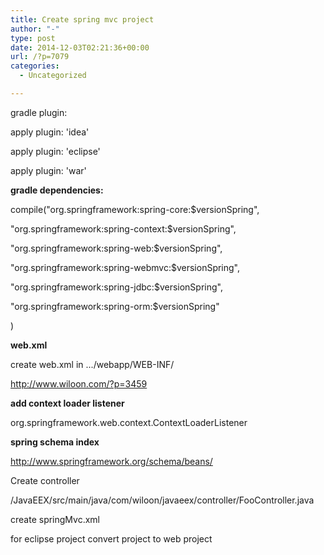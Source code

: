 ```yaml
---
title: Create spring mvc project
author: "-"
type: post
date: 2014-12-03T02:21:36+00:00
url: /?p=7079
categories:
  - Uncategorized

---
```

gradle plugin:

apply plugin: 'idea'

apply plugin: 'eclipse'

apply plugin: 'war'


**gradle dependencies:**

compile("org.springframework:spring-core:$versionSpring",
  
"org.springframework:spring-context:$versionSpring",
  
"org.springframework:spring-web:$versionSpring",
  
"org.springframework:spring-webmvc:$versionSpring",
  
"org.springframework:spring-jdbc:$versionSpring",
  
"org.springframework:spring-orm:$versionSpring"
  
)


**web.xml**

create web.xml in .../webapp/WEB-INF/

http://www.wiloon.com/?p=3459


**add context loader listener**

org.springframework.web.context.ContextLoaderListener


**spring schema index**

http://www.springframework.org/schema/beans/


Create controller

/JavaEEX/src/main/java/com/wiloon/javaeex/controller/FooController.java


create springMvc.xml


for eclipse project convert project to web project